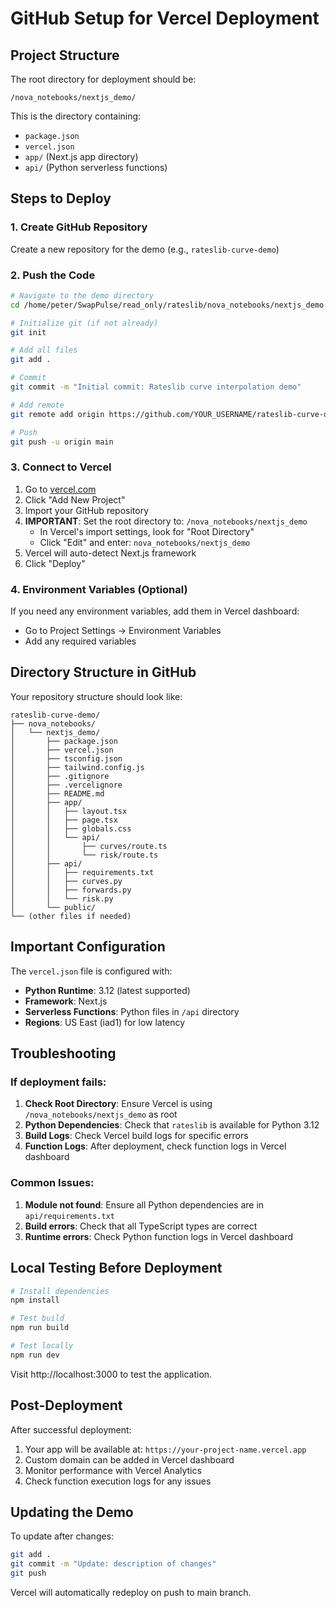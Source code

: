 # GitHub Setup for Vercel Deployment

## Project Structure

The root directory for deployment should be:
```
/nova_notebooks/nextjs_demo/
```

This is the directory containing:
- `package.json`
- `vercel.json`
- `app/` (Next.js app directory)
- `api/` (Python serverless functions)

## Steps to Deploy

### 1. Create GitHub Repository

Create a new repository for the demo (e.g., `rateslib-curve-demo`)

### 2. Push the Code

```bash
# Navigate to the demo directory
cd /home/peter/SwapPulse/read_only/rateslib/nova_notebooks/nextjs_demo

# Initialize git (if not already)
git init

# Add all files
git add .

# Commit
git commit -m "Initial commit: Rateslib curve interpolation demo"

# Add remote
git remote add origin https://github.com/YOUR_USERNAME/rateslib-curve-demo.git

# Push
git push -u origin main
```

### 3. Connect to Vercel

1. Go to [vercel.com](https://vercel.com)
2. Click "Add New Project"
3. Import your GitHub repository
4. **IMPORTANT**: Set the root directory to: `/nova_notebooks/nextjs_demo`
   - In Vercel's import settings, look for "Root Directory"
   - Click "Edit" and enter: `nova_notebooks/nextjs_demo`
5. Vercel will auto-detect Next.js framework
6. Click "Deploy"

### 4. Environment Variables (Optional)

If you need any environment variables, add them in Vercel dashboard:
- Go to Project Settings → Environment Variables
- Add any required variables

## Directory Structure in GitHub

Your repository structure should look like:
```
rateslib-curve-demo/
├── nova_notebooks/
│   └── nextjs_demo/
│       ├── package.json
│       ├── vercel.json
│       ├── tsconfig.json
│       ├── tailwind.config.js
│       ├── .gitignore
│       ├── .vercelignore
│       ├── README.md
│       ├── app/
│       │   ├── layout.tsx
│       │   ├── page.tsx
│       │   ├── globals.css
│       │   └── api/
│       │       ├── curves/route.ts
│       │       └── risk/route.ts
│       ├── api/
│       │   ├── requirements.txt
│       │   ├── curves.py
│       │   ├── forwards.py
│       │   └── risk.py
│       └── public/
└── (other files if needed)
```

## Important Configuration

The `vercel.json` file is configured with:
- **Python Runtime**: 3.12 (latest supported)
- **Framework**: Next.js
- **Serverless Functions**: Python files in `/api` directory
- **Regions**: US East (iad1) for low latency

## Troubleshooting

### If deployment fails:

1. **Check Root Directory**: Ensure Vercel is using `/nova_notebooks/nextjs_demo` as root
2. **Python Dependencies**: Check that `rateslib` is available for Python 3.12
3. **Build Logs**: Check Vercel build logs for specific errors
4. **Function Logs**: After deployment, check function logs in Vercel dashboard

### Common Issues:

1. **Module not found**: Ensure all Python dependencies are in `api/requirements.txt`
2. **Build errors**: Check that all TypeScript types are correct
3. **Runtime errors**: Check Python function logs in Vercel dashboard

## Local Testing Before Deployment

```bash
# Install dependencies
npm install

# Test build
npm run build

# Test locally
npm run dev
```

Visit http://localhost:3000 to test the application.

## Post-Deployment

After successful deployment:
1. Your app will be available at: `https://your-project-name.vercel.app`
2. Custom domain can be added in Vercel dashboard
3. Monitor performance with Vercel Analytics
4. Check function execution logs for any issues

## Updating the Demo

To update after changes:
```bash
git add .
git commit -m "Update: description of changes"
git push
```

Vercel will automatically redeploy on push to main branch.